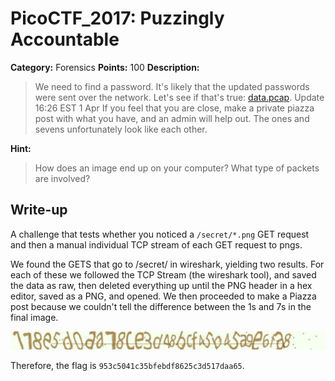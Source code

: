 # PicoCTF_2017: Puzzingly Accountable

**Category:** Forensics
**Points:** 100
**Description:**

>We need to find a password. It's likely that the updated passwords were sent over the network. Let's see if that's true: [data.pcap](data.pcap). Update 16:26 EST 1 Apr If you feel that you are close, make a private piazza post with what you have, and an admin will help out. The ones and sevens unfortunately look like each other.

**Hint:**

>How does an image end up on your computer? What type of packets are involved?

## Write-up
A challenge that tests whether you noticed a `/secret/*.png` GET request and then a manual individual TCP stream of each GET request to pngs.

We found the GETS that go to /secret/ in wireshark, yielding two results. For each of these we followed the TCP Stream (the wireshark tool), and saved the data as raw, then deleted everything up until the PNG header in a hex editor, saved as a PNG, and opened. We then proceeded to make a Piazza post because we couldn't tell the difference between the 1s and 7s in the final image.

![Final Image](https://github.com/NavinNavi19/Pico-CTF-2017-Write-Up/blob/master/forensics/puzzingly-accountable/FinalImage.jpg)

Therefore, the flag is `953c5041c35bfebdf8625c3d517daa65`.
<!--stackedit_data:
eyJoaXN0b3J5IjpbMjA1NDA2NTcxMV19
-->